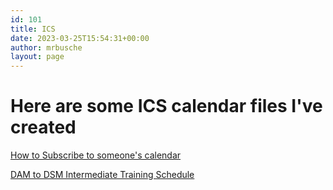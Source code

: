 ```yaml
---
id: 101
title: ICS
date: 2023-03-25T15:54:31+00:00
author: mrbusche
layout: page
---
```


# Here are some ICS calendar files I've created

[How to Subscribe to someone's calendar](https://support.google.com/calendar/answer/37100)

[DAM to DSM Intermediate Training Schedule](matthewbusche.com/ics/intermediate.ics)
